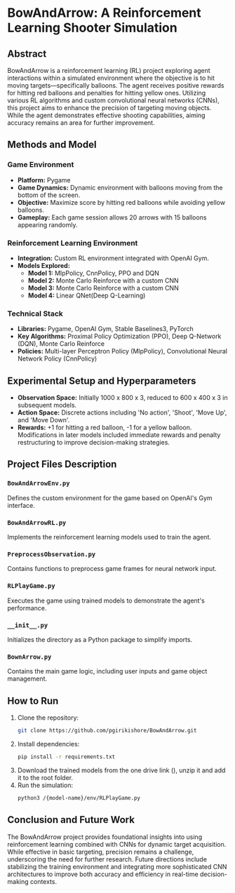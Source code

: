 
# BowAndArrow: A Reinforcement Learning Shooter Simulation

## Abstract
BowAndArrow is a reinforcement learning (RL) project exploring agent interactions within a simulated environment where the objective is to hit moving targets—specifically balloons. The agent receives positive rewards for hitting red balloons and penalties for hitting yellow ones. Utilizing various RL algorithms and custom convolutional neural networks (CNNs), this project aims to enhance the precision of targeting moving objects. While the agent demonstrates effective shooting capabilities, aiming accuracy remains an area for further improvement.

## Methods and Model

### Game Environment
- **Platform:** Pygame
- **Game Dynamics:** Dynamic environment with balloons moving from the bottom of the screen. 
- **Objective:** Maximize score by hitting red balloons while avoiding yellow balloons.
- **Gameplay:** Each game session allows 20 arrows with 15 balloons appearing randomly.

### Reinforcement Learning Environment
- **Integration:** Custom RL environment integrated with OpenAI Gym.
- **Models Explored:**
  - **Model 1:** MlpPolicy, CnnPolicy, PPO and DQN
  - **Model 2:** Monte Carlo Reinforce with a custom CNN
  - **Model 3:** Monte Carlo Reinforce with a custom CNN
  - **Model 4:** Linear QNet(Deep Q-Learning)

### Technical Stack
- **Libraries:** Pygame, OpenAI Gym, Stable Baselines3, PyTorch
- **Key Algorithms:** Proximal Policy Optimization (PPO), Deep Q-Network (DQN), Monte Carlo Reinforce
- **Policies:** Multi-layer Perceptron Policy (MlpPolicy), Convolutional Neural Network Policy (CnnPolicy)

## Experimental Setup and Hyperparameters

- **Observation Space:** Initially 1000 x 800 x 3, reduced to 600 x 400 x 3 in subsequent models.
- **Action Space:** Discrete actions including 'No action', 'Shoot', 'Move Up', and 'Move Down'.
- **Rewards:** +1 for hitting a red balloon, -1 for a yellow balloon. Modifications in later models included immediate rewards and penalty restructuring to improve decision-making strategies.

## Project Files Description

### `BowAndArrowEnv.py`
Defines the custom environment for the game based on OpenAI's Gym interface.

### `BowAndArrowRL.py`
Implements the reinforcement learning models used to train the agent.

### `PreprocessObservation.py`
Contains functions to preprocess game frames for neural network input.

### `RLPlayGame.py`
Executes the game using trained models to demonstrate the agent's performance.

### `__init__.py`
Initializes the directory as a Python package to simplify imports.

### `BownArrow.py`
Contains the main game logic, including user inputs and game object management.

## How to Run
1. Clone the repository:
   ```bash
   git clone https://github.com/pgirikishore/BowAndArrow.git
   ```
2. Install dependencies:
   ```bash
   pip install -r requirements.txt
   ```
3. Download the trained models from the one drive link (), unzip it and add it to the root folder.
4. Run the simulation:
   ```bash
   python3 /{model-name}/env/RLPlayGame.py 
   ```

## Conclusion and Future Work
The BowAndArrow project provides foundational insights into using reinforcement learning combined with CNNs for dynamic target acquisition. While effective in basic targeting, precision remains a challenge, underscoring the need for further research. Future directions include stabilizing the training environment and integrating more sophisticated CNN architectures to improve both accuracy and efficiency in real-time decision-making contexts.
